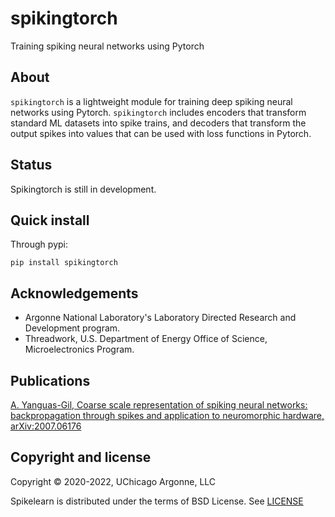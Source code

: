 # spikingtorch

Training spiking neural networks using Pytorch


## About

`spikingtorch` is a lightweight module for training deep
spiking neural networks using Pytorch. `spikingtorch` includes
encoders that transform standard ML datasets into spike trains,
and decoders that transform the output spikes into values that
can be used with loss functions in Pytorch.


## Status

Spikingtorch is still in development.


## Quick install

Through pypi:

```
pip install spikingtorch
```

## Acknowledgements

* Argonne National Laboratory's Laboratory Directed Research and Development
  program.
* Threadwork, U.S. Department of Energy Office of Science, 
  Microelectronics Program.

## Publications

[A. Yanguas-Gil, Coarse scale representation of spiking neural networks:
backpropagation through spikes and application to neuromorphic
hardware, arXiv:2007.06176](https://arxiv.org/abs/2007.06176)


## Copyright and license

Copyright © 2020-2022, UChicago Argonne, LLC

Spikelearn is distributed under the terms of BSD License. See 
[LICENSE](https://github.com/spikingnn/spikingtorch/blob/master/LICENSE.md)





